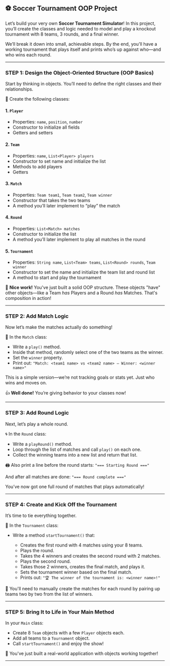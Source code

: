 ## ⚽ Soccer Tournament OOP Project

Let’s build your very own **Soccer Tournament Simulator**! In this project, you’ll create the classes and logic needed to model and play a knockout tournament with 8 teams, 3 rounds, and a final winner.

We’ll break it down into small, achievable steps. By the end, you’ll have a working tournament that plays itself and prints who’s up against who—and who wins each round.

---

### **STEP 1: Design the Object-Oriented Structure (OOP Basics)**

Start by thinking in objects. You’ll need to define the right classes and their relationships.

🧱 Create the following classes:

#### 1. `Player`

* Properties: `name`, `position`, `number`
* Constructor to initialize all fields
* Getters and setters

#### 2. `Team`

* Properties: `name`, `List<Player> players`
* Constructor to set name and initialize the list
* Methods to add players
* Getters

#### 3. `Match`

* Properties: `Team team1`, `Team team2`, `Team winner`
* Constructor that takes the two teams
* A method you’ll later implement to “play” the match

#### 4. `Round`

* Properties: `List<Match> matches`
* Constructor to initialize the list
* A method you’ll later implement to play all matches in the round

#### 5. `Tournament`

* Properties: `String name`, `List<Team> teams`, `List<Round> rounds`, `Team winner`
* Constructor to set the name and initialize the team list and round list
* A method to start and play the tournament

🌟 **Nice work!** You've just built a solid OOP structure. These objects "have" other objects—like a Team *has* Players and a Round *has* Matches. That's composition in action!

---

### **STEP 2: Add Match Logic**

Now let’s make the matches actually do something!

👟 In the `Match` class:

* Write a `play()` method.
* Inside that method, randomly select one of the two teams as the winner.
* Set the `winner` property.
* Print out:
  `"Match: <team1 name> vs <team2 name> — Winner: <winner name>"`

This is a simple version—we’re not tracking goals or stats yet. Just who wins and moves on.

👍 **Well done!** You’re giving behavior to your classes now!

---

### **STEP 3: Add Round Logic**

Next, let’s play a whole round.

🌀 In the `Round` class:

* Write a `playRound()` method.
* Loop through the list of matches and call `play()` on each one.
* Collect the winning teams into a new list and return that list.

🖨️ Also print a line before the round starts:
`"=== Starting Round ==="`

And after all matches are done:
`"=== Round complete ==="`

You’ve now got one full round of matches that plays automatically!

---

### **STEP 4: Create and Kick Off the Tournament**

It’s time to tie everything together.

🎉 In the `Tournament` class:

* Write a method `startTournament()` that:

    * Creates the first round with 4 matches using your 8 teams.
    * Plays the round.
    * Takes the 4 winners and creates the second round with 2 matches.
    * Plays the second round.
    * Takes those 2 winners, creates the final match, and plays it.
    * Sets the tournament winner based on the final match.
    * Prints out:
      `"🏆 The winner of the tournament is: <winner name>!"`

🧠 You'll need to manually create the matches for each round by pairing up teams two by two from the list of winners.

---

### **STEP 5: Bring It to Life in Your Main Method**

In your `Main` class:

* Create 8 `Team` objects with a few `Player` objects each.
* Add all teams to a `Tournament` object.
* Call `startTournament()` and enjoy the show!

💪 You've just built a real-world application with objects working together!

---

